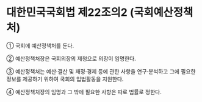 # 대한민국국회법 제22조의2 (국회예산정책처)

① 국회에 예산정책처를 둔다.

② 예산정책처장은 국회의장의 제청으로 의장이 임명한다.

③ 예산정책처는 예산·결산 및 재정·경제 등에 관한 사항을 연구·분석하고 그에 필요한 정보를 제공하기 위하여 국회의 입법활동을 지원한다.

④ 예산정책처장의 임명과 그 밖에 필요한 사항은 따로 법률로 정한다.
